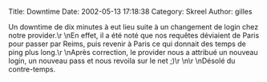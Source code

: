 Title: Downtime
Date: 2002-05-13 17:18:38
Category: Skreel
Author: gilles

Un downtime de dix minutes à eut lieu suite à un changement de login chez notre provider.\r
\nEn effet, il a été noté que nos requêtes déviaient de Paris pour passer par Reims, puis revenir à Paris ce qui donnait des temps de ping plus long.\r
\nAprès correction, le provider nous a attribué un nouveau login, un nouveau pass et nous revoila sur le net  ;)\r
\n\r
\nDésolé du contre-temps.